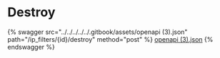 # Destroy

{% swagger src="../../../../../.gitbook/assets/openapi (3).json" path="/ip_filters/{id}/destroy" method="post" %}
[openapi (3).json](<../../../../../.gitbook/assets/openapi (3).json>)
{% endswagger %}
